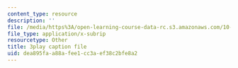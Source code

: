 ```yaml
---
content_type: resource
description: ''
file: /media/https%3A/open-learning-course-data-rc.s3.amazonaws.com/10-34-numerical-methods-applied-to-chemical-engineering-fall-2015/dea895faa88afee1cc3aef38c2bfe8a2_8kPUI5HoVxg.srt
file_type: application/x-subrip
resourcetype: Other
title: 3play caption file
uid: dea895fa-a88a-fee1-cc3a-ef38c2bfe8a2
---
```

